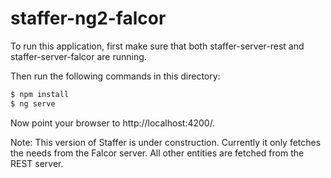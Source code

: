 # staffer-ng2-falcor

To run this application, first make sure that both staffer-server-rest and staffer-server-falcor are running.

Then run the following commands in this directory:

```bash
$ npm install
$ ng serve
```

Now point your browser to http://localhost:4200/.

Note: This version of Staffer is under construction. Currently it only fetches the needs from the Falcor server. All other entities are fetched from the REST server.
